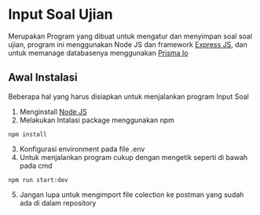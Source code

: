 # Input Soal Ujian
Merupakan Program yang dibuat untuk mengatur dan menyimpan soal soal ujian, program ini menggunakan Node JS dan framework [Express JS](https://expressjs.com/), dan untuk memanage databasenya menggunakan [Prisma Io](https://www.prisma.io/) 

## Awal Instalasi
Beberapa hal yang harus disiapkan untuk menjalankan program Input Soal

1. Menginstall [Node JS](https://nodejs.org/en)
2. Melakukan Intalasi package menggunakan npm
  ```
  npm install 
  ```
3. Konfigurasi environment pada file .env
4. Untuk menjalankan program cukup dengan mengetik seperti di bawah pada cmd
  ```
  npm run start:dev  
  ```
5. Jangan lupa untuk mengimport file colection ke postman yang sudah ada di dalam repository
